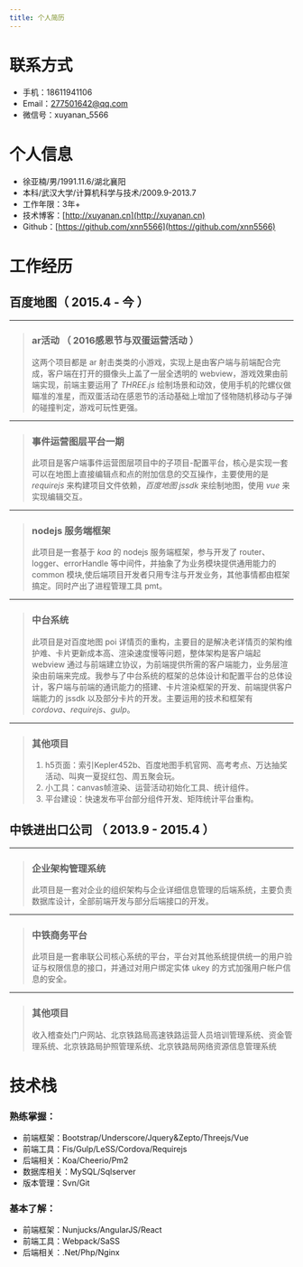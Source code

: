 ```yaml
---
title: 个人简历
---
```


# 联系方式

- 手机：18611941106
- Email：277501642@qq.com
- 微信号：xuyanan_5566

# 个人信息

 - 徐亚楠/男/1991.11.6/湖北襄阳
 - 本科/武汉大学/计算机科学与技术/2009.9-2013.7
 - 工作年限：3年+
 - 技术博客：[http://xuyanan.cn](http://xuyanan.cn)
 - Github：[https://github.com/xnn5566](https://github.com/xnn5566)

# 工作经历

## 百度地图（ 2015.4 - 今 ）

***
> ### ar活动 （ 2016感恩节与双蛋运营活动 ）
> 这两个项目都是 ar 射击类类的小游戏，实现上是由客户端与前端配合完成，客户端在打开的摄像头上盖了一层全透明的 webview，游戏效果由前端实现，前端主要运用了 *THREE.js* 绘制场景和动效，使用手机的陀螺仪做瞄准的准星，而双蛋活动在感恩节的活动基础上增加了怪物随机移动与子弹的碰撞判定，游戏可玩性更强。

***
> ### 事件运营图层平台一期
> 此项目是客户端事件运营图层项目中的子项目-配置平台，核心是实现一套可以在地图上直接编辑点和点的附加信息的交互操作，主要使用的是 *requirejs* 来构建项目文件依赖，*百度地图 jssdk* 来绘制地图，使用 *vue* 来实现编辑交互。

***
> ### nodejs 服务端框架
> 此项目是一套基于 *koa* 的 nodejs 服务端框架，参与开发了 router、logger、errorHandle 等中间件，并抽象了为业务模块提供通用能力的 common 模块,使后端项目开发者只用专注与开发业务，其他事情都由框架搞定。同时产出了进程管理工具 pmt。

***
> ### 中台系统
> 此项目是对百度地图 poi 详情页的重构，主要目的是解决老详情页的架构维护难、卡片更新成本高、渲染速度慢等问题，整体架构是客户端起 webview 通过与前端建立协议，为前端提供所需的客户端能力，业务层渲染由前端来完成。我参与了中台系统的框架的总体设计和配置平台的总体设计，客户端与前端的通讯能力的搭建、卡片渲染框架的开发、前端提供客户端能力的 jssdk 以及部分卡片的开发。主要运用的技术和框架有 *cordova*、*requirejs*、*gulp*。

***
> ### 其他项目
> 1. h5页面：索引Kepler452b、百度地图手机官网、高考考点、万达抽奖活动、叫爽一夏捉红包、周五聚会玩。
> 2. 小工具：canvas帧渲染、运营活动初始化工具、统计组件。
> 3. 平台建设：快速发布平台部分组件开发、矩阵统计平台重构。

## 中铁进出口公司 （ 2013.9 - 2015.4 ）
***
> ### 企业架构管理系统
> 此项目是一套对企业的组织架构与企业详细信息管理的后端系统，主要负责数据库设计，全部前端开发与部分后端接口的开发。

***
> ### 中铁商务平台
> 此项目是一套串联公司核心系统的平台，平台对其他系统提供统一的用户验证与权限信息的接口，并通过对用户绑定实体 ukey 的方式加强用户帐户信息的安全。

***
> ### 其他项目
> 收入稽查处门户网站、北京铁路局高速铁路运营人员培训管理系统、资金管理系统、北京铁路局护照管理系统、北京铁路局网络资源信息管理系统

# 技术栈

### 熟练掌握：
- 前端框架：Bootstrap/Underscore/Jquery&Zepto/Threejs/Vue
- 前端工具：Fis/Gulp/LeSS/Cordova/Requirejs
- 后端相关：Koa/Cheerio/Pm2
- 数据库相关：MySQL/Sqlserver
- 版本管理：Svn/Git

### 基本了解：
- 前端框架：Nunjucks/AngularJS/React
- 前端工具：Webpack/SaSS
- 后端相关：.Net/Php/Nginx
